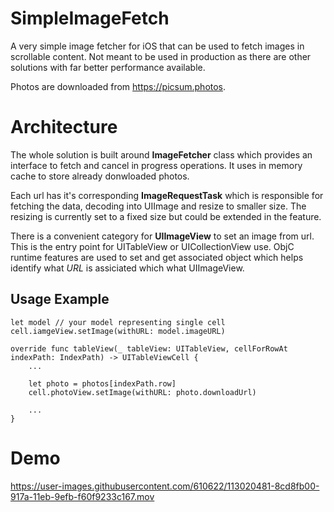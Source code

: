 
# SimpleImageFetch
A very simple image fetcher for iOS that can be used to fetch images in scrollable content. Not meant to be used in production as there are other solutions with far better performance available.

Photos are downloaded from https://picsum.photos.

# Architecture
The whole solution is built around **ImageFetcher** class which provides an interface to fetch and cancel in progress operations. It uses in memory cache to store already donwloaded photos.

Each url has it's corresponding **ImageRequestTask** which is responsible for fetching the data, decoding into UIImage and resize to smaller size. The resizing is currently set to a fixed size but could be extended in the feature.

There is a convenient category for **UIImageView** to set an image from url. This is the entry point for UITableView or UICollectionView use. ObjC runtime features are used to set and get associated object which helps identify what *URL* is assiciated which what UIImageView.

## Usage Example
```
let model // your model representing single cell
cell.iamgeView.setImage(withURL: model.imageURL)

override func tableView(_ tableView: UITableView, cellForRowAt indexPath: IndexPath) -> UITableViewCell {
    ...
    
    let photo = photos[indexPath.row]
    cell.photoView.setImage(withURL: photo.downloadUrl)

    ...
}
```

# Demo
https://user-images.githubusercontent.com/610622/113020481-8cd8fb00-917a-11eb-9efb-f60f9233c167.mov
